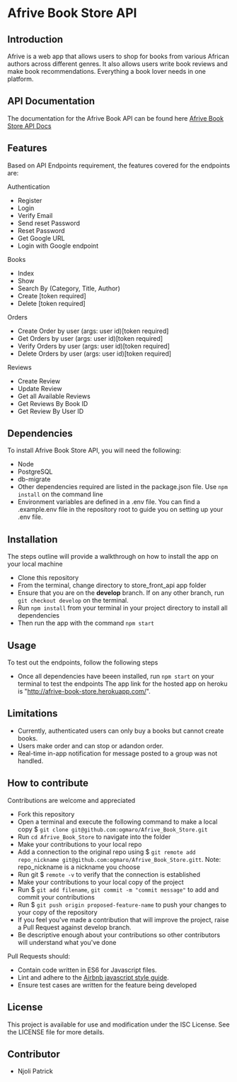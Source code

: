 # Afrive Book Store API

## Introduction

Afrive is a web app that allows users to shop for books from various African authors across different genres. It also allows users write book reviews and make book recommendations. Everything a book lover needs in one platform.

## API Documentation

The documentation for the Afrive Book API can be found here [Afrive Book Store API Docs](https://documenter.getpostman.com/view/11537019/UzBmM7a1)

## Features


Based on API Endpoints requirement, the features covered for the endpoints are:


Authentication

- Register
- Login
- Verify Email
- Send reset Password
- Reset Password
- Get Google URL
- Login with Google endpoint

Books

- Index
- Show
- Search By (Category, Title, Author)
- Create [token required]
- Delete [token required]

Orders

- Create Order by user (args: user id)[token required]
- Get Orders by user (args: user id)[token required]
- Verify Orders by user (args: user id)[token required]
- Delete Orders by user (args: user id)[token required]

Reviews

- Create Review
- Update Review
- Get all Available Reviews
- Get Reviews By Book ID
- Get Review By User ID

## Dependencies

To install Afrive Book Store API, you will need the following:

- Node
- PostgreSQL
- db-migrate
- Other dependencies required are listed in the package.json file. Use `npm install` on the command line
- Environment variables are defined in a .env file. You can find a .example.env file in the repository root to guide you on setting up your .env file.

## Installation

The steps outline will provide a walkthrough on how to install the app on your local machine

- Clone this repository
- From the terminal, change directory to store_front_api app folder
- Ensure that you are on the **develop** branch. If on any other branch, run `git checkout develop` on the terminal.
- Run `npm install` from your terminal in your project directory to install all dependencies
- Then run the app with the command `npm start`

## Usage

To test out the endpoints, follow the following steps

- Once all dependencies have beeen installed, run `npm start` on your terminal to test the endpoints
  The app link for the hosted app on heroku is "http://afrive-book-store.herokuapp.com/".

## Limitations

- Currently, authenticated users can only buy a books but cannot create books.
- Users make order and can stop or adandon order.
- Real-time in-app notification for message posted to a group was not handled.


## How to contribute

Contributions are welcome and appreciated

- Fork this repository
- Open a terminal and execute the following command to make a local copy $ `git clone git@github.com:ogmaro/Afrive_Book_Store.git`
- Run `cd Afrive_Book_Store` to navigate into the folder
- Make your contributions to your local repo
- Add a connection to the original repo using $ `git remote add repo_nickname git@github.com:ogmaro/Afrive_Book_Store.gitt`. Note: repo_nickname is a nickname you choose
- Run git $ `remote -v` to verify that the connection is established
- Make your contributions to your local copy of the project
- Run $ `git add filename`, `git commit -m "commit message"` to add and commit your contributions
- Run $ `git push origin proposed-feature-name` to push your changes to your copy of the repository
- If you feel you've made a contribution that will improve the project, raise a Pull Request against develop branch.
- Be descriptive enough about your contributions so other contributors will understand what you've done

Pull Requests should:

- Contain code written in ES6 for Javascript files.
- Lint and adhere to the [Airbnb javascript style guide](https://github.com/airbnb/javascript).
- Ensure test cases are written for the feature being developed

## License

This project is available for use and modification under the ISC License. See the LICENSE file for more details.

## Contributor

- Njoli Patrick
